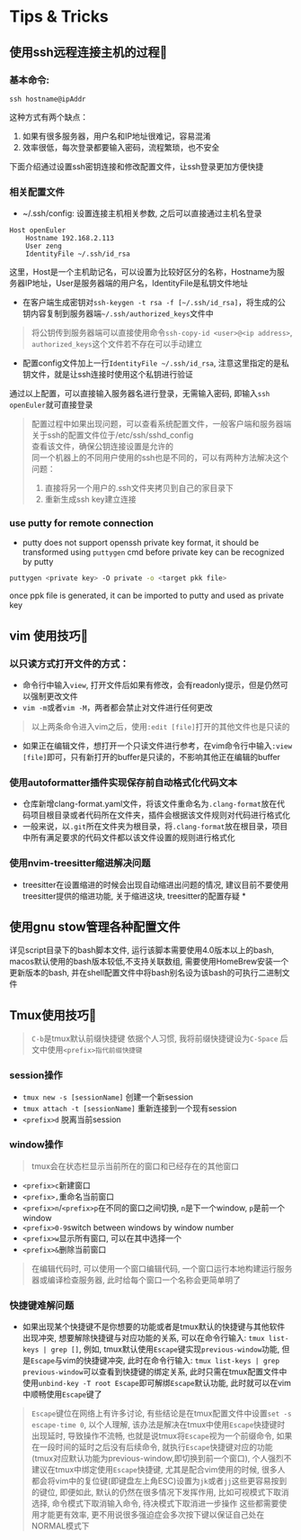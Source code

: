 # Tips & Tricks

## 使用ssh远程连接主机的过程🧩

### 基本命令:
```
ssh hostname@ipAddr
```
这种方式有两个缺点：
1. 如果有很多服务器，用户名和IP地址很难记，容易混淆
2. 效率很低，每次登录都要输入密码，流程繁琐，也不安全

下面介绍通过设置ssh密钥连接和修改配置文件，让ssh登录更加方便快捷

### 相关配置文件

* ~/.ssh/config: 设置连接主机相关参数, 之后可以直接通过主机名登录

```
Host openEuler
    Hostname 192.168.2.113
    User zeng
    IdentityFile ~/.ssh/id_rsa
```

这里，Host是一个主机助记名，可以设置为比较好区分的名称，Hostname为服务器IP地址，User是服务器端的用户名，IdentityFile是私钥文件地址
* 在客户端生成密钥对`ssh-keygen -t rsa -f [~/.ssh/id_rsa]`，将生成的公钥内容复制到服务器端`~/.ssh/authorized_keys`文件中
> 将公钥传到服务器端可以直接使用命令`ssh-copy-id <user>@<ip address>`, `authorized_keys`这个文件若不存在可以手动建立
* 配置config文件加上一行`IdentityFile ~/.ssh/id_rsa`, 注意这里指定的是私钥文件，就是让ssh连接时使用这个私钥进行验证

通过以上配置，可以直接输入服务器名进行登录，无需输入密码, 即输入`ssh openEuler`就可直接登录

> 配置过程中如果出现问题，可以查看系统配置文件，一般客户端和服务器端关于ssh的配置文件位于/etc/ssh/sshd_config<br>
> 查看该文件，确保公钥连接设置是允许的<br>
> 同一个机器上的不同用户使用的ssh也是不同的，可以有两种方法解决这个问题：
> 1. 直接将另一个用户的.ssh文件夹拷贝到自己的家目录下
> 2. 重新生成ssh key建立连接

### use putty for remote connection

* putty does not support openssh private key format, it should be transformed using `puttygen` cmd before private key can be recognized by putty
```bash
puttygen <private key> -O private -o <target pkk file>
```
once ppk file is generated, it can be imported to putty and used as private key

## vim 使用技巧🧩

### 以只读方式打开文件的方式：

* 命令行中输入`view`, 打开文件后如果有修改，会有readonly提示，但是仍然可以强制更改文件
* `vim -m`或者`vim -M`，两者都会禁止对文件进行任何更改
> 以上两条命令进入vim之后，使用`:edit [file]`打开的其他文件也是只读的
* 如果正在编辑文件，想打开一个只读文件进行参考，在vim命令行中输入`:view [file]`即可，只有新打开的buffer是只读的，不影响其他正在编辑的buffer

### 使用autoformatter插件实现保存前自动格式化代码文本

* 仓库新增clang-format.yaml文件，将该文件重命名为`.clang-format`放在代码项目根目录或者代码所在文件夹，插件会根据该文件规则对代码进行格式化
* 一般来说，以`.git`所在文件夹为根目录，将`.clang-format`放在根目录，项目中所有满足要求的代码文件都以该文件设置的规则进行格式化

### 使用nvim-treesitter缩进解决问题

* treesitter在设置缩进的时候会出现自动缩进出问题的情况, 建议目前不要使用treesitter提供的缩进功能, 关于缩进这块, treesitter的配置存疑 *

## 使用gnu stow管理各种配置文件

详见script目录下的bash脚本文件, 运行该脚本需要使用4.0版本以上的bash, macos默认使用的bash版本较低,不支持关联数组, 需要使用HomeBrew安装一个更新版本的bash, 并在shell配置文件中将bash别名设为该bash的可执行二进制文件

## Tmux使用技巧🧩

> `C-b`是tmux默认前缀快捷键
> 依据个人习惯, 我将前缀快捷键设为`C-Space`
> 后文中使用`<prefix>指代前缀快捷键`

### session操作

* `tmux new -s [sessionName]` 创建一个新session
* `tmux attach -t [sessionName]` 重新连接到一个现有session
* `<prefix>d` 脱离当前session

### window操作

> tmux会在状态栏显示当前所在的窗口和已经存在的其他窗口

* `<prefix>c`新建窗口
* `<prefix>,`重命名当前窗口
* `<prefix>n`/`<prefix>p`在不同的窗口之间切换, `n`是下一个window, `p`是前一个window
* `<prefix>0-9`switch between windows by window number
* `<prefix>w`显示所有窗口, 可以在其中选择一个
* `<prefix>&`删除当前窗口

> 在编辑代码时, 可以使用一个窗口编辑代码, 一个窗口运行本地构建运行服务器或编译检查服务器, 此时给每个窗口一个名称会更简单明了

### 快捷键难解问题

* 如果出现某个快捷键不是你想要的功能或者是tmux默认的快捷键与其他软件出现冲突, 想要解除快捷键与对应功能的关系, 可以在命令行输入: `tmux list-keys | grep []`, 例如, tmux默认使用`Escape`键实现`previous-window`功能, 但是`Escape`与vim的快捷键冲突, 此时在命令行输入: `tmux list-keys | grep previous-window`可以查看到快捷键的绑定关系, 此时只需在tmux配置文件中使用`unbind-key -T root Escape`即可解绑`Escape`默认功能, 此时就可以在vim中顺畅使用`Escape`键了
> `Escape`键位在网络上有许多讨论, 有些结论是在tmux配置文件中设置`set -s escape-time 0`, 以个人理解, 该办法是解决在tmux中使用`Escape`快捷键时出现延时, 导致操作不流畅, 也就是说tmux将`Escape`视为一个前缀命令, 如果在一段时间的延时之后没有后续命令, 就执行`Escape`快捷键对应的功能(tmux对应默认功能为previous-window,即切换到前一个窗口), 个人强烈不建议在tmux中绑定使用`Escape`快捷键, 尤其是配合vim使用的时候,
> 很多人都会将vim中的复位键(即键盘左上角ESC)设置为`jk`或者`jj`这些更容易按到的键位, 即便如此, 默认的<ESC>仍然在很多情况下发挥作用, 比如可视模式下取消选择, 命令模式下取消输入命令, 待决模式下取消进一步操作 这些都需要使用<ESC>才能更有效率, 更不用说很多强迫症会多次按下<ESC>键以保证自己处在NORMAL模式下
